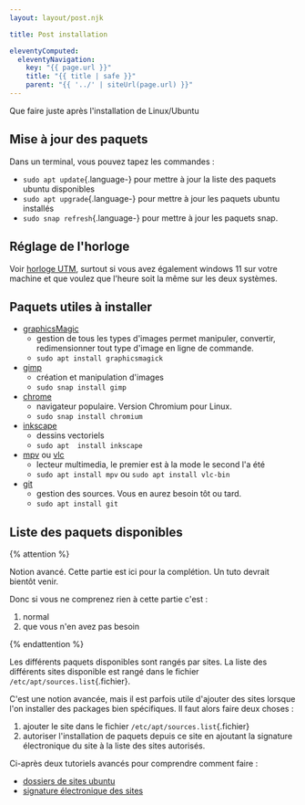 ```yaml
---
layout: layout/post.njk

title: Post installation

eleventyComputed:
  eleventyNavigation:
    key: "{{ page.url }}"
    title: "{{ title | safe }}"
    parent: "{{ '../' | siteUrl(page.url) }}"
---
```


Que faire juste après l'installation de Linux/Ubuntu

## Mise à jour des paquets

Dans un terminal, vous pouvez tapez les commandes :

- `sudo apt update`{.language-} pour mettre à jour la liste des paquets ubuntu disponibles
- `sudo apt upgrade`{.language-} pour mettre à jour les paquets ubuntu installés
- `sudo snap refresh`{.language-} pour mettre à jour les paquets snap.

## Réglage de l'horloge

Voir [horloge UTM](<https://wiki.archlinux.org/title/System_time_(Français)>), surtout si vous avez également windows 11 sur votre machine et que voulez que l'heure soit la même sur les deux systèmes.

## Paquets utiles à installer

- [graphicsMagic](http://www.graphicsmagick.org/)
  - gestion de tous les types d'images permet manipuler, convertir, redimensionner tout type d'image en ligne de commande.
  - `sudo apt install graphicsmagick`
- [gimp](https://www.gimp.org/)
  - création et manipulation d'images
  - `sudo snap install gimp`
- [chrome](https://www.google.com/chrome/)
  - navigateur populaire. Version Chromium pour Linux.
  - `sudo snap install chromium`
- [inkscape](https://inkscape.org/fr/)
  - dessins vectoriels
  - `sudo apt  install inkscape`
- [mpv](https://mpv.io/) ou [vlc](https://www.videolan.org/)
  - lecteur multimedia, le premier est à la mode le second l'a été
  - `sudo apt install mpv` ou `sudo apt install vlc-bin`
- [git](https://git-scm.com/)
  - gestion des sources. Vous en aurez besoin tôt ou tard.
  - `sudo apt install git`

## Liste des paquets disponibles

{% attention %}

Notion avancé. Cette partie est ici pour la complétion. Un tuto devrait bientôt venir.

Donc si vous ne comprenez rien à cette partie c'est :

1. normal
2. que vous n'en avez pas besoin

{% endattention %}

Les différents paquets disponibles sont rangés par sites. La liste des différents sites disponible est rangé dans le fichier `/etc/apt/sources.list`{.fichier}.

C'est une notion avancée, mais il est parfois utile d'ajouter des sites lorsque l'on installer des packages bien spécifiques. Il faut alors faire deux choses :

1. ajouter le site dans le fichier `/etc/apt/sources.list`{.fichier}
2. autoriser l'installation de paquets depuis ce site en ajoutant la signature électronique du site à la liste des sites autorisés.

Ci-après deux tutoriels avancés pour comprendre comment faire :

- [dossiers de sites ubuntu](https://automateinfra.com/2021/04/14/how-to-work-with-ubuntu-repository/)
- [signature électronique des sites](https://www.digitalocean.com/community/tutorials/how-to-handle-apt-key-and-add-apt-repository-deprecation-using-gpg-to-add-external-repositories-on-ubuntu-22-04)
